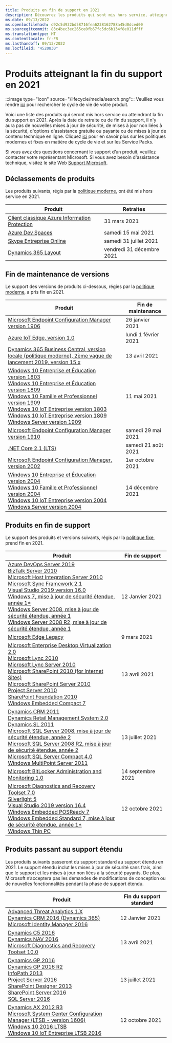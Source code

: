 ```yaml
---
title: Produits en fin de support en 2021
description: Découvrez les produits qui sont mis hors service, atteignent la fin du support ou passent du support standard au support étendu en 2021.
ms.date: 09/13/2022
ms.openlocfilehash: d92c5d932bd58716fea6238162788a45d0dced00
ms.sourcegitcommit: 83c4bec3ec265ce0fb67fc5dc6b134f8e011dfff
ms.translationtype: HT
ms.contentlocale: fr-FR
ms.lasthandoff: 09/13/2022
ms.locfileid: "4520830"
---
```

# <a name="products-ending-support-in-2021"></a>Produits atteignant la fin du support en 2021

:::image type="icon" source="/lifecycle/media/search.png":::
Veuillez vous rendre [ici](/lifecycle/products/) pour rechercher le cycle de vie de votre produit.

Voici une liste des produits qui seront mis hors service ou atteindront la fin du support en 2021. Après la date de retraite ou de fin du support, il n'y aura pas de nouvelles mises à jour de sécurité, de mises à jour non liées à la sécurité, d'options d'assistance gratuite ou payante ou de mises à jour de contenu technique en ligne. Cliquez [ici](/lifecycle/overview/product-end-of-support-overview) pour en savoir plus sur les politiques modernes et fixes en matière de cycle de vie et sur les Service Packs.

Si vous avez des questions concernant le support dʼun produit, veuillez contacter votre représentant Microsoft. Si vous avez besoin d'assistance technique, visitez le site Web [Support Microsoft](https://support.microsoft.com/contactus/?ws=support).

## <a name="product-retirements"></a>Déclassements de produits

Les produits suivants, régis par la [politique moderne](/lifecycle/policies/modern), ont été mis hors service en 2021.

| Produit | Retraites |
| --- | --- |
| [Client classique Azure Information Protection](/lifecycle/products/azure-information-protection-classic-client?branch=live)<br> | 31 mars 2021 |
| [Azure Dev Spaces](/lifecycle/products/azure-dev-spaces?branch=live)<br> | samedi 15 mai 2021 |
| [Skype Entreprise Online](/lifecycle/products/skype-for-business-online?branch=live)<br> | samedi 31 juillet 2021 |
| [Dynamics 365 Layout](/lifecycle/products/dynamics-365-layout?branch=live)<br> | vendredi 31 décembre 2021 |


## <a name="release-end-of-servicing"></a>Fin de maintenance de versions

Le support des versions de produits ci-dessous, régies par la [politique moderne](/lifecycle/policies/modern), a pris fin en 2021.

| Produit | Fin de maintenance |
| --- | --- |
| [Microsoft Endpoint Configuration Manager version 1906](/lifecycle/products/microsoft-endpoint-configuration-manager?branch=live)<br> | 26 janvier 2021 |
| [Azure IoT Edge, version 1.0](/lifecycle/products/azure-iot-edge?branch=live)<br> | lundi 1 février 2021 |
| [Dynamics 365 Business Central, version locale (politique moderne), 2ème vague de lancement 2019, version 15.x](/lifecycle/products/dynamics-365-business-central-onpremises-modern-policy?branch=live)<br> | 13 avril 2021 |
| [Windows 10 Entreprise et Éducation version 1803](/lifecycle/products/windows-10-enterprise-and-education?branch=live)<br>[Windows 10 Entreprise et Éducation version 1809](/lifecycle/products/windows-10-enterprise-and-education?branch=live)<br>[Windows 10 Famille et Professionnel version 1909](/lifecycle/products/windows-10-home-and-pro?branch=live)<br>[Windows 10 IoT Entreprise version 1803](/lifecycle/products/windows-10-iot-enterprise?branch=live)<br>[Windows 10 IoT Entreprise version 1809](/lifecycle/products/windows-10-iot-enterprise?branch=live)<br>[Windows Server version 1909](/lifecycle/products/windows-server?branch=live)<br> | 11 mai 2021 |
| [Microsoft Endpoint Configuration Manager version 1910](/lifecycle/products/microsoft-endpoint-configuration-manager?branch=live)<br> | samedi 29 mai 2021 |
| [.NET Core 2.1 (LTS)](/lifecycle/products/microsoft-net-and-net-core?branch=live)<br> | samedi 21 août 2021 |
| [Microsoft Endpoint Configuration Manager, version 2002](/lifecycle/products/microsoft-endpoint-configuration-manager?branch=live)<br> | 1er octobre 2021 |
| [Windows 10 Entreprise et Éducation version 2004](/lifecycle/products/windows-10-enterprise-and-education?branch=live)<br>[Windows 10 Famille et Professionnel version 2004](/lifecycle/products/windows-10-home-and-pro?branch=live)<br>[Windows 10 IoT Entreprise version 2004](/lifecycle/products/windows-10-iot-enterprise?branch=live)<br>[Windows Server version 2004](/lifecycle/products/windows-server?branch=live)<br> | 14 décembre 2021 |


## <a name="products-reaching-end-of-support"></a>Produits en fin de support

Le support des produits et versions suivants, régis par la [politique fixe](/lifecycle/policies/fixed), prend fin en 2021.

| Produit | Fin de support |
| --- | --- |
| [Azure DevOps Server 2019](/lifecycle/products/azure-devops-server-2019?branch=live)<br>[BizTalk Server 2010](/lifecycle/products/biztalk-server-2010?branch=live)<br>[Microsoft Host Integration Server 2010](/lifecycle/products/microsoft-host-integration-server-2010?branch=live)<br>[Microsoft Sync Framework 2.1](/lifecycle/products/microsoft-sync-framework-21?branch=live)<br>[Visual Studio 2019 version 16.0](/lifecycle/products/visual-studio-2019?branch=live)<br>[Windows 7, mise à jour de sécurité étendue, année 1*](/lifecycle/products/windows-7?branch=live)<br>[Windows Server 2008, mise à jour de sécurité étendue, année 1](/lifecycle/products/windows-server-2008?branch=live)<br>[Windows Server 2008 R2, mise à jour de sécurité étendue, année 1](/lifecycle/products/windows-server-2008-r2?branch=live)<br> | 12 Janvier 2021 |
| [Microsoft Edge Legacy](/lifecycle/products/microsoft-edge-legacy?branch=live)<br> | 9 mars 2021 |
| [Microsoft Enterprise Desktop Virtualization 2.0](/lifecycle/products/microsoft-enterprise-desktop-virtualization-20?branch=live)<br>[Microsoft Lync 2010](/lifecycle/products/microsoft-lync-2010?branch=live)<br>[Microsoft Lync Server 2010](/lifecycle/products/microsoft-lync-server-2010?branch=live)<br>[Microsoft SharePoint 2010 (for Internet Sites)](/lifecycle/products/microsoft-sharepoint-2010?branch=live)<br>[Microsoft SharePoint Server 2010](/lifecycle/products/microsoft-sharepoint-server-2010?branch=live)<br>[Project Server 2010](/lifecycle/products/project-server-2010?branch=live)<br>[SharePoint Foundation 2010](/lifecycle/products/sharepoint-foundation-2010?branch=live)<br>[Windows Embedded Compact 7](/lifecycle/products/windows-embedded-compact-7?branch=live)<br> | 13 avril 2021 |
| [Dynamics CRM 2011](/lifecycle/products/dynamics-crm-2011?branch=live)<br>[Dynamics Retail Management System 2.0](/lifecycle/products/dynamics-retail-management-system-20?branch=live)<br>[Dynamics SL 2011](/lifecycle/products/dynamics-sl-2011?branch=live)<br>[Microsoft SQL Server 2008, mise à jour de sécurité étendue, année 2](/lifecycle/products/microsoft-sql-server-2008?branch=live)<br>[Microsoft SQL Server 2008 R2, mise à jour de sécurité étendue, année 2](/lifecycle/products/microsoft-sql-server-2008-r2?branch=live)<br>[Microsoft SQL Server Compact 4.0](/lifecycle/products/microsoft-sql-server-compact-40?branch=live)<br>[Windows MultiPoint Server 2011](/lifecycle/products/windows-multipoint-server-2011?branch=live)<br> | 13 juillet 2021 |
| [Microsoft BitLocker Administration and Monitoring 1.0](/lifecycle/products/microsoft-bitlocker-administration-and-monitoring-10?branch=live)<br> | 14 septembre 2021 |
| [Microsoft Diagnostics and Recovery Toolset 7.0](/lifecycle/products/microsoft-diagnostics-and-recovery-toolset-70?branch=live)<br>[Silverlight 5](/lifecycle/products/silverlight-5?branch=live)<br>[Visual Studio 2019 version 16.4](/lifecycle/products/visual-studio-2019?branch=live)<br>[Windows Embedded POSReady 7](/lifecycle/products/windows-embedded-posready-7?branch=live)<br>[Windows Embedded Standard 7, mise à jour de sécurité étendue, année 1*](/lifecycle/products/windows-embedded-standard-7?branch=live)<br>[Windows Thin PC](/lifecycle/products/windows-thin-pc?branch=live)<br> | 12 octobre 2021 |


## <a name="products-moving-to-extended-support"></a>Produits passant au support étendu

Les produits suivants passeront du support standard au support étendu en 2021. Le support étendu inclut les mises à jour de sécurité sans frais, ainsi que le support et les mises à jour non liées à la sécurité payants. De plus, Microsoft nʼacceptera pas les demandes de modifications de conception ou de nouvelles fonctionnalités pendant la phase de support étendu.

| Produit | Fin du support standard |
| --- | --- |
| [Advanced Threat Analytics 1.X](/lifecycle/products/advanced-threat-analytics-1x?branch=live)<br>[Dynamics CRM 2016 (Dynamics 365)](/lifecycle/products/dynamics-crm-2016-dynamics-365?branch=live)<br>[Microsoft Identity Manager 2016](/lifecycle/products/microsoft-identity-manager-2016?branch=live)<br> | 12 Janvier 2021 |
| [Dynamics C5 2016](/lifecycle/products/dynamics-c5-2016?branch=live)<br>[Dynamics NAV 2016](/lifecycle/products/dynamics-nav-2016?branch=live)<br>[Microsoft Diagnostics and Recovery Toolset 10.0](/lifecycle/products/microsoft-diagnostics-and-recovery-toolset-100?branch=live)<br> | 13 avril 2021 |
| [Dynamics GP 2016](/lifecycle/products/dynamics-gp-2016?branch=live)<br>[Dynamics GP 2016 R2](/lifecycle/products/dynamics-gp-2016-r2?branch=live)<br>[InfoPath 2013](/lifecycle/products/infopath-2013?branch=live)<br>[Project Server 2016](/lifecycle/products/project-server-2016?branch=live)<br>[SharePoint Designer 2013](/lifecycle/products/sharepoint-designer-2013?branch=live)<br>[SharePoint Server 2016](/lifecycle/products/sharepoint-server-2016?branch=live)<br>[SQL Server 2016](/lifecycle/products/sql-server-2016?branch=live)<br> | 13 juillet 2021 |
| [Dynamics AX 2012 R3](/lifecycle/products/dynamics-ax-2012-r3?branch=live)<br>[Microsoft System Center Configuration Manager (LTSB - version 1606)](/lifecycle/products/microsoft-system-center-configuration-manager-ltsb-version-1606?branch=live)<br>[Windows 10 2016 LTSB](/lifecycle/products/windows-10-2016-ltsb?branch=live)<br>[Windows 10 IoT Entreprise LTSB 2016](/lifecycle/products/windows-10-iot-enterprise-ltsb-2016?branch=live)<br> | 12 octobre 2021 |
